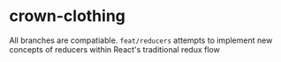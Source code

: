 # crown-clothing

All branches are compatiable. `feat/reducers` attempts to implement new concepts of reducers within React's traditional redux flow
